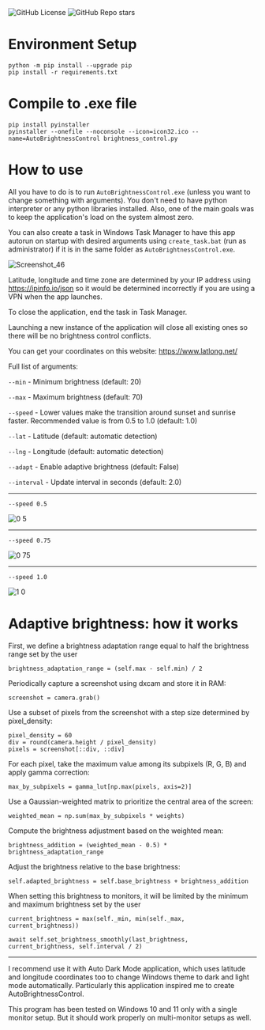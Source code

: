<div align="left">
  <img alt="GitHub License" src="https://img.shields.io/github/license/MishaGalin/AutoBrightnessControl">
  <img alt="GitHub Repo stars" src="https://img.shields.io/github/stars/MishaGalin/AutoBrightnessControl">
</div>

# Environment Setup

```
python -m pip install --upgrade pip
pip install -r requirements.txt
```

# Compile to .exe file

```
pip install pyinstaller
pyinstaller --onefile --noconsole --icon=icon32.ico --name=AutoBrightnessControl brightness_control.py
```

# How to use

All you have to do is to run ```AutoBrightnessControl.exe``` (unless you want to change something with arguments). You don't need to have python interpreter or any python libraries installed. Also, one of the main goals was to keep the application's load on the system almost zero.

You can also create a task in Windows Task Manager to have this app autorun on startup with desired arguments using ```create_task.bat``` (run as administrator) if it is in the same folder as ```AutoBrightnessControl.exe```.

![Screenshot_46](https://github.com/user-attachments/assets/eca81afc-cd2f-45ee-96a2-e526d4d4be4c)

Latitude, longitude and time zone are determined by your IP address using https://ipinfo.io/json so it would be determined incorrectly if you are using a VPN when the app launches.

To close the application, end the task in Task Manager. 

Launching a new instance of the application will close all existing ones so there will be no brightness control conflicts.

You can get your coordinates on this website: https://www.latlong.net/

Full list of arguments:

```--min``` - Minimum brightness (default: 20)

```--max``` - Maximum brightness (default: 70)

```--speed``` - Lower values make the transition around sunset and sunrise faster. Recommended value is from 0.5 to 1.0 (default: 1.0)

```--lat``` - Latitude (default: automatic detection)

```--lng``` - Longitude (default: automatic detection)

```--adapt``` - Enable adaptive brightness (default: False)

```--interval``` - Update interval in seconds (default: 2.0)

---

```
--speed 0.5
```
![0 5](https://github.com/user-attachments/assets/d5e40796-5f55-4bdf-9441-119b854e05ff)

---

```
--speed 0.75
```
![0 75](https://github.com/user-attachments/assets/57bc00d4-cccc-461d-beef-124dccc6212a)

---

```
--speed 1.0
```

![1 0](https://github.com/user-attachments/assets/41ed7861-4ef0-436b-bdfa-e57a4e782130)

# Adaptive brightness: how it works

First, we define a brightness adaptation range equal to half the brightness range set by the user

```
brightness_adaptation_range = (self.max - self.min) / 2
```

Periodically capture a screenshot using dxcam and store it in RAM:

```
screenshot = camera.grab()
```

Use a subset of pixels from the screenshot with a step size determined by pixel_density:

```
pixel_density = 60
div = round(camera.height / pixel_density)
pixels = screenshot[::div, ::div]
```

For each pixel, take the maximum value among its subpixels (R, G, B) and apply gamma correction:

```
max_by_subpixels = gamma_lut[np.max(pixels, axis=2)]
```

Use a Gaussian-weighted matrix to prioritize the central area of the screen:

```
weighted_mean = np.sum(max_by_subpixels * weights)
```

Compute the brightness adjustment based on the weighted mean:

```
brightness_addition = (weighted_mean - 0.5) * brightness_adaptation_range
```

Adjust the brightness relative to the base brightness:

```
self.adapted_brightness = self.base_brightness + brightness_addition
```

When setting this brightness to monitors, it will be limited by the minimum and maximum brightness set by the user

```
current_brightness = max(self._min, min(self._max, current_brightness))

await self.set_brightness_smoothly(last_brightness, current_brightness, self.interval / 2)
```

---

I recommend use it with Auto Dark Mode application, which uses latitude and longitude coordinates too to change Windows theme to dark and light mode automatically. Particularly this application inspired me to create AutoBrightnessControl.

This program has been tested on Windows 10 and 11 only with a single monitor setup. But it should work properly on multi-monitor setups as well.
